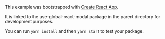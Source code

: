 This example was bootstrapped with [Create React App](https://github.com/facebook/create-react-app).

It is linked to the use-global-react-modal package in the parent directory for development purposes.

You can run `yarn install` and then `yarn start` to test your package.
